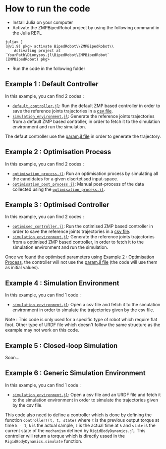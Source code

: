 # How to run the code 

* Install Julia on your computer
* Activate the ZMPBipedRobot project by using the following command in the Julia REPL 

```
julia> ] 
(@v1.9) pkg> activate BipedRobot\\ZMPBipedRobot\\
    Activating project at `YourPath\Dionysos.jl\BipedRobot\ZMPBipedRobot`
(ZMPBipedRobot) pkg> 
```
* Run the code in the following folder 

## Example 1 : Default Controller 
In this example, you can find 2 codes : 

*  [`default_controller.jl`](1.%20Default%20Controller/default_controller.jl): Run the default ZMP based controller in order to save the reference joints trajectories in a [csv file](../docs/1.%20Default%20Controller/walkingPattern_ref.csv).
*  [`simulation_environment.jl`](1.%20Default%20Controller/simulation_controller.jl): Generate the reference joints trajectories from a default ZMP based controller, in order to fetch it to the simulation environment and run the simulation. 

The defaut controller use the [param.jl file](/../deps/param.jl) in order to generate the trajectory. 

## Example 2 : Optimisation Process 
In this example, you can find 2 codes : 

*  [`optimisation_process.jl`](2.%20Optimisation%20process/optimisation_process.jl): Run an optimisation process by simulating all the candidates for a given discrtetised input-space. 
*  [`optimisation_post_process.jl`](2.%20Optimisation%20process/optimisation_post_process.jl): Manual post-process of the data collected using the [`optimisation_process.jl`](2.%20Optimisation%20process/optimisation_process.jl). 

## Example 3 : Optimised Controller 
In this example, you can find 2 codes : 

*  [`optimised_controller.jl`](3.%20Optimised%20Controller/optimised_controller.jl): Run the optimised ZMP based controller in order to save the reference joints trajectories in a [csv file](/../docs/3.%20Optimised%20Controller/walkingPattern_ref_slow.csv).
*  [`simulation_environment.jl`](3.%20Optimised%20Controller/simulation_controller.jl): Generate the reference joints trajectories from a optimised ZMP based controller, in order to fetch it to the simulation environment and run the simulation. 

Once we found the optimised parameters using [Example 2 : Optimisation Process](2.%20Optimisation%20process/), the controller will not use the [param.jl file](../deps/param.jl) (the code will use them as initial values). 

## Example 4 : Simulation Environment 
In this example, you can find 1 code : 

*  [`simulation_environment.jl`](4.%20Simulation%20Environment/simulation_environment.jl): Open a csv file and fetch it to the simulation environment in order to simulate the trajectories given by the csv file. 

Note : This code is only used for a specific type of robot which require flat foot. Other type of URDF file which doesn't follow the same structure as the example may not work on this code. 

## Example 5 : Closed-loop Simulation 
Soon... 

## Example 6 : Generic Simulation Environment 

In this example, you can find 1 code : 

*  [`simulation_environment.jl`](6.%20Generic%20Simulation%20Environment/simulation_environment.jl): Open a csv file and an URDF file and fetch it to the simulation environment in order to simulate the trajectories given by the csv file. 

This code also need to define a controller which is done by defining the function `controller!(τ, t, state)` where  `τ` is the previous output torque at time `k - 1`, `k` is the actual sample, `t` is the actual time at `k` and `state` is the current state of the `mechanism` defined by `RigidBodyDynamics.jl`. This controller will return a torque which is directly ussed in the `RigidBodyDynamics.simulate` function.  
 